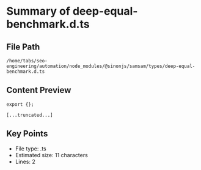 # Summary of deep-equal-benchmark.d.ts
  
## File Path
`/home/tabs/seo-engineering/automation/node_modules/@sinonjs/samsam/types/deep-equal-benchmark.d.ts`

## Content Preview
```
export {};

[...truncated...]
```

## Key Points
- File type: .ts
- Estimated size: 11 characters
- Lines: 2
